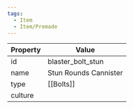 ```yaml
---
tags:
  - Item
  - Item/Premade
---
```


| Property | Value                 |
| -------- | --------------------- |
| id       | blaster_bolt_stun     |
| name     | Stun Rounds Cannister |
| type     | [[Bolts]]             |
| culture  |                       |


